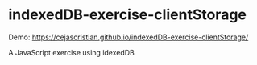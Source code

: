 # indexedDB-exercise-clientStorage
Demo: https://cejascristian.github.io/indexedDB-exercise-clientStorage/

A JavaScript exercise using idexedDB
